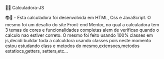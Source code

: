 👨‍💻 Calculadora-JS

📚📝 - Esta calculadora foi desenvolvida em HTML, Css e JavaScript. O mesmo foi um desafio do site Front-end Mentor, no qual a calculadora
tem 3 temas de cores e funcionalidades completas alem de verificao quando o calculo nao estiver correto. O mesmo foi feito usando 100% classes
em js,decidi buildar toda a calculdora usando classes pois neste momento estou estudando class e metodos do mesmo,extensoes,metodos estatiocs,getters,
setters,etc...
